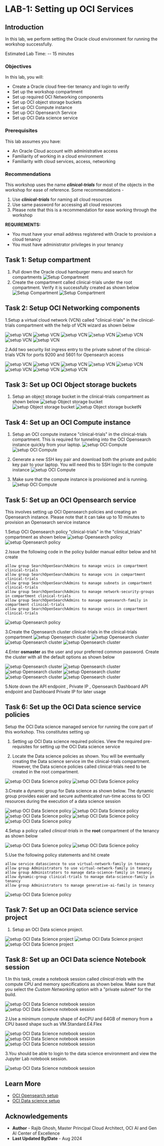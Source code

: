 # LAB-1: Setting up OCI Services

## Introduction

In this lab, we perform setting the Oracle cloud environment for running the workshop successfully.

Estimated Lab Time: -- 15 minutes

### Objectives

In this lab, you will:

* Create a Oracle cloud free-tier tenancy and login to verify
* Set up the workshop compartment
* Set up required OCI Networking components
* Set up OCI object storage buckets
* Set up OCI Compute instance
* Set up OCI Opensearch Service
* Set up OCI Data science service

### Prerequisites

This lab assumes you have:

* An Oracle Cloud account with administrative access
* Familiarity of working in a cloud environment
* Familiarity with cloud services, access, networking

### Recommendations

This workshop uses the name ***clinical-trials*** for most of the objects in the workshop for ease of reference. Some recommendations -

1. Use ***clinical-trials*** for naming all cloud resources
2. Use same password for accessing all cloud resources
3. Please note that this is a recommendation for ease working through the workshop

**REQUIREMENTS:**

* You must have your email address registered with Oracle to provision a cloud tenancy
* You must have administrator privileges in your tenancy

## Task 1: Setup compartment

1. Pull down the Oracle cloud hamburger menu and search for compartments
 ![Setup Compartment](images/LAB1-COMP-1.png)
2. Create the compartment called clinical-trials under the root compartment. Verify it is successfully created as shown below
 ![Setup Compartment](images/LAB1-COMP-2.png)
 ![Setup Compartment](images/LAB1-COMP-3.png)

## Task 2: Setup OCI Networking components

1.Setup a virtual cloud network (VCN) called "clinical-trials" in the clinical-trials compartment with the help of VCN wizard as shown below

 ![setup VCN](images/LAB1-VCN-0.png)
 ![setup VCN](images/LAB1-VCN-1.png)
 ![setup VCN](images/LAB1-VCN-2.png)
 ![setup VCN](images/LAB1-VCN-3.png)
 ![setup VCN](images/LAB1-VCN-4.png)
 ![setup VCN](images/LAB1-VCN-5.png)
 ![setup VCN](images/LAB1-VCN-6.png)

 2.Add two security list ingress entry to the private subnet of the clinical-trials VCN for ports 9200 and 5601 for Opensearch access

 ![setup VCN](images/LAB1-SEC-1.png)
 ![setup VCN](images/LAB1-SEC-2.png)
 ![setup VCN](images/LAB1-SEC-3.png)
 ![setup VCN](images/LAB1-SEC-4.png)
 ![setup VCN](images/LAB1-SEC-5.png)
 ![setup VCN](images/LAB1-SEC-6.png)
 ![setup VCN](images/LAB1-SEC-7.png)
 ![setup VCN](images/LAB1-SEC-8.png)

## Task 3: Set up OCI Object storage buckets

1. Setup an object storage bucket in the clinical-trials compartment as shown below
 ![setup Object storage bucket](images/LAB1-bucket-1.png)
 ![setup Object storage bucket](images/LAB1-bucket-2.png)
 ![setup Object storage bucketN](images/LAB1-bucket-3.png)

## Task 4: Set up an OCI Compute instance

1. Setup an OCI compute instance "clinical-trials" in the clinical-trials compartment. This is required for tunneling into the OCI Opensearch instance quickly from your laptop.
 ![setup OCI Compute](images/LAB1-COMPUTE-0.png)
 ![setup OCI Compute](images/LAB1-COMPUTE-1.png)

2. Generate a new SSH key pair and download both the private and public key pair to your laptop. You will need this to SSH login to the compute instance
 ![setup OCI Compute](images/LAB1-COMPUTE-2.png)

3. Make sure that the compute instance is provisioned and is running.
 ![setup OCI Compute](images/LAB1-COMPUTE-3.png)

## Task 5: Set up an OCI Opensearch service

This involves setting up OCI Opensearch policies and creating an Opensearch instance. Please note that it can take up to 10 minutes to provision an Opensearch service instance

1.Setup OCI Opensearch policy "clinical-trials" in the "clinical_trials" compartment as shown below
 ![setup Opensearch policy](images/LAB1-POL-1.png)
 ![setup Opensearch policy](images/LAB1-POL-2.png)

2.Issue the following code in the policy builder manual editor below and hit create

```text
allow group SearchOpenSearchAdmins to manage vnics in compartment clinical-trials
allow group SearchOpenSearchAdmins to manage vcns in compartment clinical-trials
allow group SearchOpenSearchAdmins to manage subnets in compartment clinical-trials
allow group SearchOpenSearchAdmins to manage network-security-groups in compartment clinical-trials
allow group SearchOpenSearchAdmins to manage opensearch-family in compartment clinical-trials
allow group SearchOpenSearchAdmins to manage vnics in compartment clinical-trials
```

 ![setup Opensearch policy](images/LAB1-POL-3.png)

3.Create the Opensearch cluster clinical-trials in the clinical-trials compartment
 ![setup Opensearch cluster](images/LAB1-OS-1.png)
 ![setup Opensearch cluster](images/LAB1-OS-2.png)
 ![setup Opensearch cluster](images/LAB1-OS-3.png)
 ![setup Opensearch cluster](images/LAB1-OS-11.png)

4.Enter **osmaster** as the user and your preferred common password. Create the cluster with all the default options as shown below

 ![setup Opensearch cluster](images/LAB1-OS-4.png)
 ![setup Opensearch cluster](images/LAB1-OS-5.png)
 ![setup Opensearch cluster](images/LAB1-OS-6.png)
 ![setup Opensearch cluster](images/LAB1-OS-7.png)
 ![setup Opensearch cluster](images/LAB1-OS-8.png)
 ![setup Opensearch cluster](images/LAB1-OS-12.png)

5.Note down the API endpoint , Private IP , Opensearch Dashboard API endpoint and Dashboard Private IP for later usage

## Task 6: Set up the OCI Data science service policies

Setup the OCI Data science managed service for running the core part of this workshop. This constitutes setting up

1. Setting up OCI Data science required policies. View the required pre-requisites for setting up the OCI Data science service

2. Locate the Data science policies as shown. You will be eventually creating the Data science service im the clinical-trials compartment. However, the Data science policies called clinical-trials need to be created in the root compartment.

 ![setup OCI Data Science policy](images/LAB1-DS-POL-0.png)
 ![setup OCI Data Science policy](images/LAB1-DS-POL-1.png)

3.Create a dynamic group for Data science as shown below. The dynamic group provides easier and secure authenticated run-time access to OCI resources during the execution of a data science session

 ![setup OCI Data Science policy](images/LAB1-DS-POL-2.png)
 ![setup OCI Data Science policy](images/LAB1-DS-POL-3.png)
 ![setup OCI Data Science policy](images/LAB1-DS-POL-4.png)
 ![setup OCI Data Science policy](images/LAB1-DS-POL-5.png)
 ![setup OCI Data Science policy](images/LAB1-DS-POL-6.png)

4.Setup a policy called *clinical-trials* in the **root** compartment of the tenancy as shown below

 ![setup OCI Data Science policy](images/LAB1-DS-POL-7.png)
 ![setup OCI Data Science policy](images/LAB1-DS-POL-8.png)

5.Use the following policy statements and hit create

```text
allow service datascience to use virtual-network-family in tenancy
allow group Administrators to use virtual-network-family in tenancy
allow group Administrators to manage data-science-family in tenancy
allow dynamic-group clinical-trials to manage data-science-family in tenancy
allow group Administrators to manage generative-ai-family in tenancy
```

 ![setup OCI Data Science policy](images/LAB1-DS-POL-10.png)

## Task 7: Set up an OCI Data science service project

1. Setup an OCI Data science project.

 ![setup OCI Data Science project](images/LAB1-DS-1.png)
 ![setup OCI Data Science project](images/LAB1-DS-2.png)
 ![setup OCI Data Science project](images/LAB1-DS-3.png)

## Task 8: Set up an OCI Data science Notebook session

1.In this task, create a notebook session called *clinical-trials* with the compute CPU and memory specifications as shown below. Make sure that you select the *Custom Networking* option with a "private subnet* for the build.

 ![setup OCI Data Science notebook session](images/LAB1-DS-4.png)
 ![setup OCI Data Science notebook session](images/LAB1-DS-5.png)

2.Use a minimum compute shape of 4oCPU and 64GB of memory from a CPU based shape such as VM.Standard.E4.Flex

 ![setup OCI Data Science notebook session](images/LAB1-DS-6.png)
 ![setup OCI Data Science notebook session](images/LAB1-DS-7.png)
 ![setup OCI Data Science notebook session](images/LAB1-DS-8.png)

3.You should be able to login to the data science environment and view the Jupyter Lab notebook session.

 ![setup OCI Data Science notebook session](images/LAB1-DS-9.png)

## Learn More

* [OCI Opensearch setup](https://apexapps.oracle.com/pls/apex/r/dbpm/livelabs/view-workshop?wid=3427)
* [OCI Data science setup](https://docs.oracle.com/en-us/iaas/data-science/data-science-tutorial/get-started.htm)

## Acknowledgements

* **Author** - Rajib Ghosh, Master Principal Cloud Architect, OCI AI and Gen AI Center of Excellence
* **Last Updated By/Date** - Aug 2024
